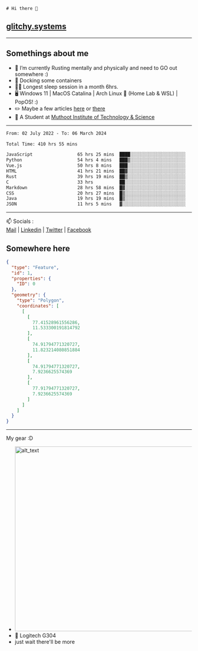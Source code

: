 ```
# Hi there 👋
```
## [glitchy.systems](https://glitchy.systems)
---

## Somethings about me



- 🌱 I’m currently Rusting mentally and physically and need to GO out somewhere :)
- 🐋 Docking some containers
- 😶‍🌫️ Longest sleep session in a month 6hrs.
- 🖥️ Windows 11 | MacOS Catalina | Arch Linux 🦩 (Home Lab & WSL) | PopOS! :)
- ✏️ Maybe a few articles [here](https://medium.com/@advaithnarayanan8) or [there](https://medium.com/@advaithnarayanan8)
- 📑 A Student at [Muthoot Institute of Technology & Science](https://mgmits.ac.in/)



---

<!--START_SECTION:waka-->

```txt
From: 02 July 2022 - To: 06 March 2024

Total Time: 410 hrs 55 mins

JavaScript                 65 hrs 25 mins  ████░░░░░░░░░░░░░░░░░░░░░   15.92 %
Python                     54 hrs 4 mins   ███▒░░░░░░░░░░░░░░░░░░░░░   13.16 %
Vue.js                     50 hrs 8 mins   ███░░░░░░░░░░░░░░░░░░░░░░   12.20 %
HTML                       41 hrs 21 mins  ██▓░░░░░░░░░░░░░░░░░░░░░░   10.06 %
Rust                       39 hrs 19 mins  ██▒░░░░░░░░░░░░░░░░░░░░░░   09.57 %
C                          33 hrs          ██░░░░░░░░░░░░░░░░░░░░░░░   08.03 %
Markdown                   28 hrs 58 mins  █▓░░░░░░░░░░░░░░░░░░░░░░░   07.05 %
CSS                        20 hrs 27 mins  █▒░░░░░░░░░░░░░░░░░░░░░░░   04.98 %
Java                       19 hrs 19 mins  █▒░░░░░░░░░░░░░░░░░░░░░░░   04.70 %
JSON                       11 hrs 5 mins   ▓░░░░░░░░░░░░░░░░░░░░░░░░   02.70 %
```

<!--END_SECTION:waka-->

---

📫 Socials :<br>
[Mail](mailto:advaithnarayanan8@gmail.com) | [Linkedin](https://www.linkedin.com/in/advaith-narayanan-a72152214/) | [Twitter](https://twitter.com/advaithnarayan) | [Facebook](https://screenmessage.com/qinq)

## Somewhere here

```geojson
{
  "type": "Feature",
  "id": 1,
  "properties": {
    "ID": 0
  },
  "geometry": {
    "type": "Polygon",
    "coordinates": [
      [
        [
          77.41528961556286,
          11.533300191814792
        ],
        [
          74.91794771320727,
          11.823214080851884
        ],
        [
          74.91794771320727,
          7.9236625574369
        ],
        [
          77.91794771320727,
          7.9236625574369
        ]
      ]
    ]
  }
}
```


--- 
My gear :D

- [<img alt="alt_text" width="500px" src="https://valid.x86.fr/cache/banner/xv24bv-6.png" />](https://valid.x86.fr/xv24bv)
- 🐁 Logitech G304
- just wait there'll be more

